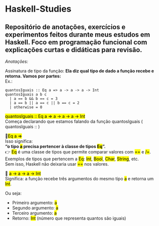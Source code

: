 # Haskell-Studies
Repositório de anotações, exercícios e experimentos feitos durante meus estudos em Haskell. Foco em programação funcional com explicações curtas e didáticas para revisão.
---
*Anotações:*

Assinatura de tipo da função: **Ela diz qual tipo de dado a função recebe e retorna. Vamos por partes:**  
Ex.:    
```
quantosIguais :: Eq a => a -> a -> a -> Int
quantosIguais a b c
  | a == b && b == c = 3
  | a == b || a == c || b == c = 2
  | otherwise = 0
```
<mark>quantosIguais :: Eq a => a -> a -> a -> Int</mark>  
Começa declarando que estamos falando da função quantosIguais ( quantosIguais :: )  
  
📌<mark>Eq a =></mark>  
Isso significa:  
**“o tipo <mark>a</mark> precisa pertencer à classe de tipos <mark>Eq</mark>”.**  
👉 <mark>Eq</mark> é uma classe de tipos que permite comparar valores com <mark>==</mark> e <mark>/=</mark>.  
Exemplos de tipos que pertencem a <mark>Eq</mark>: <mark>Int</mark>, <mark>Bool</mark>, <mark>Char</mark>, <mark>String</mark>, etc.  
Sem isso, Haskell não deixaria usar <mark>==</mark> nos valores.  

📌 <mark>a -> a -> a -> Int</mark>  
Significa: a função recebe três argumentos do mesmo tipo <mark>a</mark> e retorna um <mark>Int</mark>.  

Ou seja:  
* Primeiro argumento: <mark>a</mark>
* Segundo argumento: <mark>a</mark>
* Terceiro argumento: <mark>a</mark>    
* Retorno: <mark>Int</mark> (número que representa quantos são iguais)
